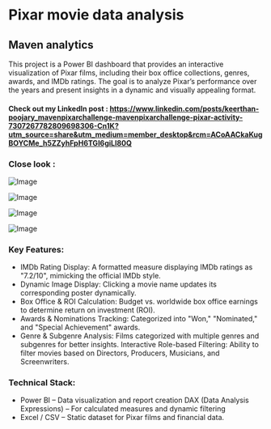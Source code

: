 # Pixar movie data analysis


## Maven analytics

This project is a Power BI dashboard that provides an interactive visualization of Pixar films, including their box office collections, genres, awards, and IMDb ratings. The goal is to analyze Pixar’s performance over the years and present insights in a dynamic and visually appealing format.

#### Check out my LinkedIn post : https://www.linkedin.com/posts/keerthan-poojary_mavenpixarchallenge-mavenpixarchallenge-pixar-activity-7307267782809698306-Cn1K?utm_source=share&utm_medium=member_desktop&rcm=ACoAACkaKugBOYCMe_h5ZZyhFpH6TGI6giLl80Q

### Close look : 

![Image](https://github.com/user-attachments/assets/62d2d17a-eb0d-480f-bb87-a2cc34f9b346)

![Image](https://github.com/user-attachments/assets/10c28581-515c-4914-acd1-e0be1f453483) 

![Image](https://github.com/user-attachments/assets/14e3d482-4684-4b42-9b4a-50cfea8a9a8f)

![Image](https://github.com/user-attachments/assets/ded44b00-1f2f-4634-beef-be6acd2a2ac6)



### Key Features:
- IMDb Rating Display: A formatted measure displaying IMDb ratings as "7.2/10", mimicking the official IMDb style.
- Dynamic Image Display: Clicking a movie name updates its corresponding poster dynamically.
- Box Office & ROI Calculation: Budget vs. worldwide box office earnings to determine return on investment (ROI).
- Awards & Nominations Tracking: Categorized into "Won," "Nominated," and "Special Achievement" awards.
- Genre & Subgenre Analysis: Films categorized with multiple genres and subgenres for better insights.
Interactive Role-based Filtering: Ability to filter movies based on Directors, Producers, Musicians, and Screenwriters.
### Technical Stack:
- Power BI – Data visualization and report creation
DAX (Data Analysis Expressions) – For calculated measures and dynamic filtering
- Excel / CSV – Static dataset for Pixar films and financial data.
